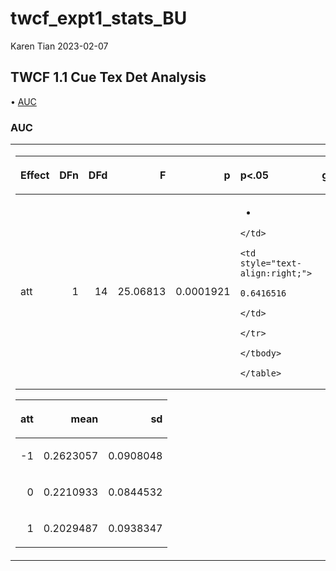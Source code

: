 twcf\_expt1\_stats\_BU
================
Karen Tian
2023-02-07

## TWCF 1.1 Cue Tex Det Analysis

• [AUC](#AUC)

### AUC

<table class="kable_wrapper">

<tbody>

<tr>

<td>

<table>

<thead>

<tr>

<th style="text-align:left;">

Effect

</th>

<th style="text-align:right;">

DFn

</th>

<th style="text-align:right;">

DFd

</th>

<th style="text-align:right;">

F

</th>

<th style="text-align:right;">

p

</th>

<th style="text-align:left;">

p\<.05

</th>

<th style="text-align:right;">

ges

</th>

</tr>

</thead>

<tbody>

<tr>

<td style="text-align:left;">

att

</td>

<td style="text-align:right;">

1

</td>

<td style="text-align:right;">

14

</td>

<td style="text-align:right;">

25.06813

</td>

<td style="text-align:right;">

0.0001921

</td>

<td style="text-align:left;">

  - 
    
    </td>
    
    <td style="text-align:right;">
    
    0.6416516
    
    </td>
    
    </tr>
    
    </tbody>
    
    </table>

</td>

</tr>

</tbody>

</table>

<table>

<thead>

<tr>

<th style="text-align:right;">

att

</th>

<th style="text-align:right;">

mean

</th>

<th style="text-align:right;">

sd

</th>

</tr>

</thead>

<tbody>

<tr>

<td style="text-align:right;">

\-1

</td>

<td style="text-align:right;">

0.2623057

</td>

<td style="text-align:right;">

0.0908048

</td>

</tr>

<tr>

<td style="text-align:right;">

0

</td>

<td style="text-align:right;">

0.2210933

</td>

<td style="text-align:right;">

0.0844532

</td>

</tr>

<tr>

<td style="text-align:right;">

1

</td>

<td style="text-align:right;">

0.2029487

</td>

<td style="text-align:right;">

0.0938347

</td>

</tr>

</tbody>

</table>
